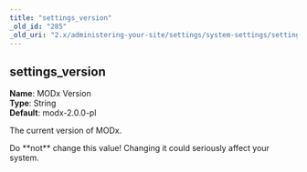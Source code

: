 ```yaml
---
title: "settings_version"
_old_id: "285"
_old_uri: "2.x/administering-your-site/settings/system-settings/settings_version"
---
```


settings\_version
-----------------

**Name**: MODx Version   
**Type**: String   
**Default**: modx-2.0.0-pl

The current version of MODx.

<div class="warning">Do **not** change this value! Changing it could seriously affect your system.</div>